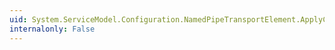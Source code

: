 ```yaml
---
uid: System.ServiceModel.Configuration.NamedPipeTransportElement.ApplyConfiguration(System.ServiceModel.Channels.BindingElement)
internalonly: False
---
```

